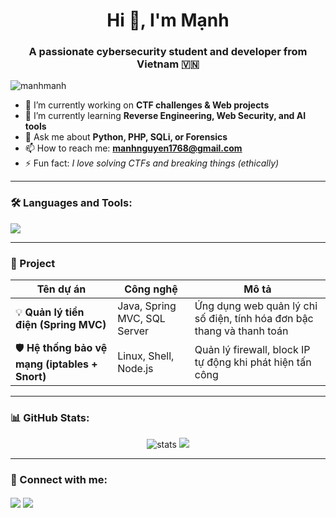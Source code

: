 <h1 align="center">Hi 👋, I'm Mạnh</h1>
<h3 align="center">A passionate cybersecurity student and developer from Vietnam 🇻🇳</h3>

<p align="left"> <img src="https://komarev.com/ghpvc/?username=manhmanh&label=Profile%20views&color=0e75b6&style=flat" alt="manhmanh" /> </p>

- 🔭 I’m currently working on **CTF challenges & Web projects**
- 🌱 I’m currently learning **Reverse Engineering, Web Security, and AI tools**
- 💬 Ask me about **Python, PHP, SQLi, or Forensics**
- 📫 How to reach me: **manhnguyen1768@gmail.com**
- ⚡ Fun fact: *I love solving CTFs and breaking things (ethically)*

---

### 🛠️ Languages and Tools:
<p>
  <img src="https://skillicons.dev/icons?i=python,php,js,html,css,mysql,linux,bash,git,vscode" />
</p>

---

### 🔧 Project

| Tên dự án | Công nghệ | Mô tả |
|-----------|-----------|-------|
| 💡 **Quản lý tiền điện (Spring MVC)** | Java, Spring MVC, SQL Server | Ứng dụng web quản lý chỉ số điện, tính hóa đơn bậc thang và thanh toán |
| 🛡️ **Hệ thống bảo vệ mạng (iptables + Snort)** | Linux, Shell, Node.js | Quản lý firewall, block IP tự động khi phát hiện tấn công |

---

### 📊 GitHub Stats:
<p align="center">
  <img src="https://github-readme-stats.vercel.app/api?username=manhmanh&show_icons=true&theme=radical" alt="stats" />
  <img src="https://github-readme-streak-stats.herokuapp.com?user=manhmanh&theme=radical&hide_border=false" />
</p>

---

### 🔗 Connect with me:
<p align="left">
  <a href="https://facebook.com/yourfacebook" target="blank"><img align="center" src="https://img.shields.io/badge/Facebook-1877F2?style=for-the-badge&logo=facebook&logoColor=white" /></a>
  <a href="mailto:your-email@example.com"><img align="center" src="https://img.shields.io/badge/Gmail-D14836?style=for-the-badge&logo=gmail&logoColor=white" /></a>
</p>
